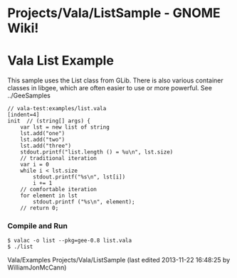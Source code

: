 # Projects/Vala/ListSample - GNOME Wiki!

# Vala List Example

This sample uses the List class from GLib.  There is also various container
classes in libgee, which are often easier to use or more powerful. See
../GeeSamples

```genie
// vala-test:examples/list.vala
[indent=4]
init  // (string[] args) {
    var lst = new list of string
    lst.add("one")
    lst.add("two")
    lst.add("three")
    stdout.printf("list.length () = %u\n", lst.size)
    // traditional iteration
    var i = 0
    while i < lst.size
        stdout.printf("%s\n", lst[i])
        i += 1
    // comfortable iteration
    for element in lst
        stdout.printf ("%s\n", element);
    // return 0;
```

### Compile and Run

```shell
$ valac -o list --pkg=gee-0.8 list.vala
$ ./list
```

Vala/Examples Projects/Vala/ListSample
    (last edited 2013-11-22 16:48:25 by WilliamJonMcCann)
